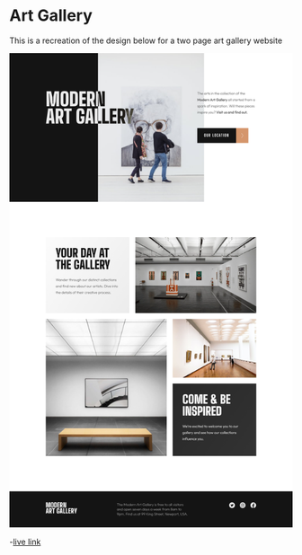 # Art Gallery

This is a recreation of the design below for a two page art gallery website

![](./src/screenshot/screenshot-desktop.png)

-[live link](https://gallery-fordevs.netlify.app)
